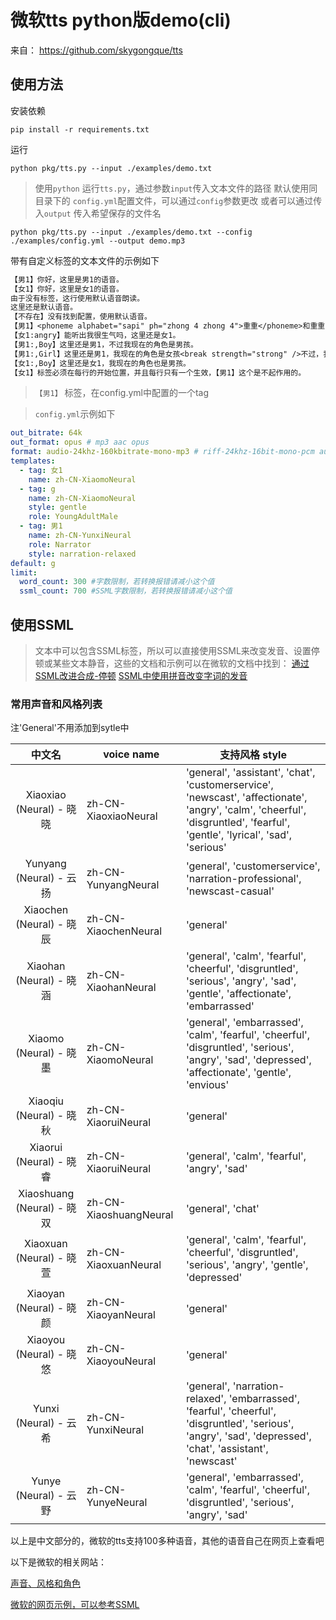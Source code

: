 # 微软tts python版demo(cli)

来自： https://github.com/skygongque/tts
## 使用方法

安装依赖

```shell
pip install -r requirements.txt
```

运行

```shell
python pkg/tts.py --input ./examples/demo.txt
```

> 使用`python` 运行`tts.py`，通过参数`input`传入文本文件的路径
> 默认使用同目录下的 `config.yml`配置文件，可以通过`config`参数更改
> 或者可以通过传入`output` 传入希望保存的文件名

```shell
python pkg/tts.py --input ./examples/demo.txt --config ./examples/config.yml --output demo.mp3
```

带有自定义标签的文本文件的示例如下

```txt
【男1】你好，这里是男1的语音。
【女1】你好，这里是女1的语音。
由于没有标签，这行使用默认语音朗读。
这里还是默认语音。
【不存在】没有找到配置，使用默认语音。
【男1】<phoneme alphabet="sapi" ph="zhong 4 zhong 4">重重</phoneme>和重重，读的对吗？
【女1:angry】能听出我很生气吗，这里还是女1。
【男1:,Boy】这里还是男1，不过我现在的角色是男孩。
【男1:,Girl】这里还是男1，我现在的角色是女孩<break strength="strong" />不过，我不会扮演这个角色啊，还是回到了我原来的声音。
【女1:,Boy】这里还是女1，我现在的角色也是男孩。
【女1】标签必须在每行的开始位置，并且每行只有一个生效，【男1】这个是不起作用的。
```

> `【男1】` 标签，在config.yml中配置的一个tag 

> `config.yml`示例如下

```yml
out_bitrate: 64k
out_format: opus # mp3 aac opus
format: audio-24khz-160kbitrate-mono-mp3 # riff-24khz-16bit-mono-pcm audio-24khz-160kbitrate-mono-mp3
templates:
  - tag: 女1
    name: zh-CN-XiaomoNeural
  - tag: g
    name: zh-CN-XiaomoNeural
    style: gentle
    role: YoungAdultMale
  - tag: 男1
    name: zh-CN-YunxiNeural
    role: Narrator
    style: narration-relaxed
default: g
limit:
  word_count: 300 #字数限制，若转换报错请减小这个值
  ssml_count: 700 #SSML字数限制，若转换报错请减小这个值
```

## 使用SSML

> 文本中可以包含SSML标签，所以可以直接使用SSML来改变发音、设置停顿或某些文本静音，这些的文档和示例可以在微软的文档中找到：
> [通过SSML改进合成-停顿](https://learn.microsoft.com/zh-cn/azure/cognitive-services/speech-service/speech-synthesis-markup?tabs=csharp#add-or-remove-a-break-or-pause) 
> [SSML中使用拼音改变字词的发音](https://learn.microsoft.com/zh-cn/azure/cognitive-services/speech-service/speech-ssml-phonetic-sets#zh-cn)

### 常用声音和风格列表

注'General'不用添加到sytle中

|           中文名           | voice name             | 支持风格 style                                               |
| :------------------------: | ---------------------- | ------------------------------------------------------------ |
|  Xiaoxiao (Neural) - 晓晓  | zh-CN-XiaoxiaoNeural   | 'general', 'assistant', 'chat', 'customerservice', 'newscast', 'affectionate', 'angry', 'calm', 'cheerful', 'disgruntled', 'fearful', 'gentle', 'lyrical', 'sad', 'serious' |
|  Yunyang (Neural) - 云扬   | zh-CN-YunyangNeural    | 'general', 'customerservice', 'narration-professional', 'newscast-casual' |
|  Xiaochen (Neural) - 晓辰  | zh-CN-XiaochenNeural   | 'general'                                                    |
|  Xiaohan (Neural) - 晓涵   | zh-CN-XiaohanNeural    | 'general', 'calm', 'fearful', 'cheerful', 'disgruntled', 'serious', 'angry', 'sad', 'gentle', 'affectionate', 'embarrassed' |
|   Xiaomo (Neural) - 晓墨   | zh-CN-XiaomoNeural     | 'general', 'embarrassed', 'calm', 'fearful', 'cheerful', 'disgruntled', 'serious', 'angry', 'sad', 'depressed', 'affectionate', 'gentle', 'envious' |
|  Xiaoqiu (Neural) - 晓秋   | zh-CN-XiaoruiNeural    | 'general'                                                    |
|  Xiaorui (Neural) - 晓睿   | zh-CN-XiaoruiNeural    | 'general', 'calm', 'fearful', 'angry', 'sad'                 |
| Xiaoshuang (Neural) - 晓双 | zh-CN-XiaoshuangNeural | 'general', 'chat'                                            |
|  Xiaoxuan (Neural) - 晓萱  | zh-CN-XiaoxuanNeural   | 'general', 'calm', 'fearful', 'cheerful', 'disgruntled', 'serious', 'angry', 'gentle', 'depressed' |
|  Xiaoyan (Neural) - 晓颜   | zh-CN-XiaoyanNeural    | 'general'                                                    |
|  Xiaoyou (Neural) - 晓悠   | zh-CN-XiaoyouNeural    | 'general'                                                    |
|   Yunxi (Neural) - 云希    | zh-CN-YunxiNeural      | 'general', 'narration-relaxed', 'embarrassed', 'fearful', 'cheerful', 'disgruntled', 'serious', 'angry', 'sad', 'depressed', 'chat', 'assistant', 'newscast' |
|   Yunye (Neural) - 云野    | zh-CN-YunyeNeural      | 'general', 'embarrassed', 'calm', 'fearful', 'cheerful', 'disgruntled', 'serious', 'angry', 'sad' |

以上是中文部分的，微软的tts支持100多种语音，其他的语音自己在网页上查看吧

以下是微软的相关网站：

[声音、风格和角色](https://learn.microsoft.com/zh-cn/azure/cognitive-services/speech-service/language-support?tabs=stt-tts#voice-styles-and-roles)

[微软的网页示例，可以参考SSML](https://azure.microsoft.com/zh-cn/products/cognitive-services/text-to-speech/#features)
